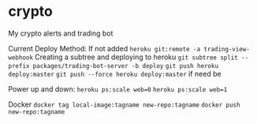 # crypto

My crypto alerts and trading bot

Current Deploy Method:
If not added
`heroku git:remote -a trading-view-webhook`
Creating a subtree and deploying to heroku
`git subtree split --prefix packages/trading-bot-server -b deploy`
`git push heroku deploy:master`
`git push --force heroku deploy:master` if need be

Power up and down:
`heroku ps:scale web=0`
`heroku ps:scale web=1`

Docker
`docker tag local-image:tagname new-repo:tagname`
`docker push new-repo:tagname`
